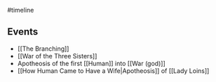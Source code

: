 #timeline

## Events
- [[The Branching]]
- [[War of the Three Sisters]]
- Apotheosis of the first [[Human]] into [[War (god)]]
- [[How Human Came to Have a Wife|Apotheosis]] of [[Lady Loins]]